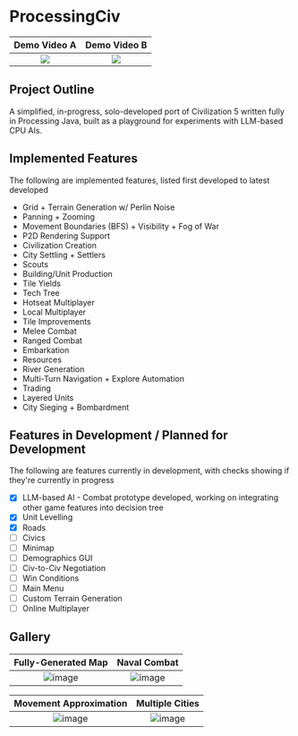 # ProcessingCiv
Demo Video A             |  Demo Video B
:-------------------------:|:-------------------------:
![](https://github.com/RyanZhang-64/ProcessingCiv/blob/master/ProcessingCiv-1.gif)  |  ![](https://github.com/RyanZhang-64/ProcessingCiv/blob/master/ProcessingCiv-2.gif)
## Project Outline
A simplified, in-progress, solo-developed port of Civilization 5 written fully in Processing Java, built as a playground for experiments with LLM-based CPU AIs.
## Implemented Features
The following are implemented features, listed first developed to latest developed
- Grid + Terrain Generation w/ Perlin Noise
- Panning + Zooming
- Movement Boundaries (BFS) + Visibility + Fog of War
- P2D Rendering Support
- Civilization Creation
- City Settling + Settlers
- Scouts
- Building/Unit Production
- Tile Yields
- Tech Tree
- Hotseat Multiplayer
- Local Multiplayer
- Tile Improvements
- Melee Combat
- Ranged Combat
- Embarkation
- Resources
- River Generation
- Multi-Turn Navigation + Explore Automation
- Trading
- Layered Units
- City Sieging + Bombardment
## Features in Development / Planned for Development
The following are features currently in development, with checks showing if they're currently in progress
- [X] LLM-based AI - Combat prototype developed, working on integrating other game features into decision tree
- [X] Unit Levelling
- [X] Roads
- [ ] Civics
- [ ] Minimap
- [ ] Demographics GUI
- [ ] Civ-to-Civ Negotiation
- [ ] Win Conditions
- [ ] Main Menu
- [ ] Custom Terrain Generation
- [ ] Online Multiplayer
## Gallery
Fully-Generated Map             |  Naval Combat
:-------------------------:|:-------------------------:
![image](https://github.com/user-attachments/assets/78092aaf-14ad-4874-bcd3-cddedb84f666)  |  ![image](https://github.com/user-attachments/assets/92bb962a-797e-4575-a6e4-3c59fa405269)

Movement Approximation           |  Multiple Cities
:-------------------------:|:-------------------------:
![image](https://github.com/user-attachments/assets/505bdb4a-152a-42ee-87cf-713e1438fec2)|  ![image](https://github.com/user-attachments/assets/138532e4-2d53-485e-9174-e194c3eb7df2)

